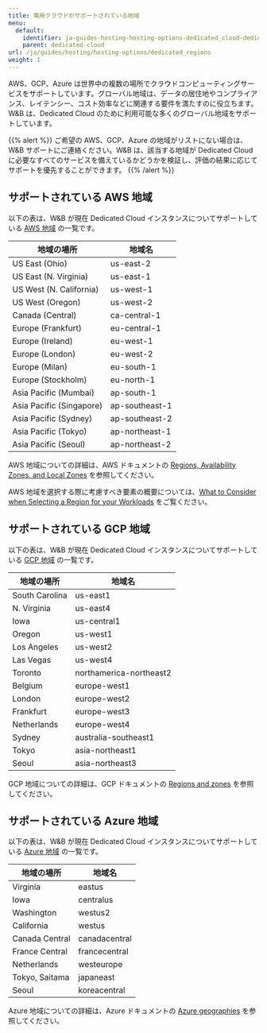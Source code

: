 ```yaml
---
title: 専用クラウドがサポートされている地域
menu:
  default:
    identifier: ja-guides-hosting-hosting-options-dedicated_cloud-dedicated_regions
    parent: dedicated-cloud
url: /ja/guides/hosting/hosting-options/dedicated_regions
weight: 1
---
```


AWS、GCP、Azure は世界中の複数の場所でクラウドコンピューティングサービスをサポートしています。グローバル地域は、データの居住地やコンプライアンス、レイテンシー、コスト効率などに関連する要件を満たすのに役立ちます。W&B は、Dedicated Cloud のために利用可能な多くのグローバル地域をサポートしています。

{{% alert %}}
ご希望の AWS、GCP、Azure の地域がリストにない場合は、W&B サポートにご連絡ください。W&B は、該当する地域が Dedicated Cloud に必要なすべてのサービスを備えているかどうかを検証し、評価の結果に応じてサポートを優先することができます。
{{% /alert %}}

## サポートされている AWS 地域

以下の表は、W&B が現在 Dedicated Cloud インスタンスについてサポートしている [AWS 地域](https://docs.aws.amazon.com/AmazonRDS/latest/UserGuide/Concepts.RegionsAndAvailabilityZones.html) の一覧です。

| 地域の場所 | 地域名 |
|-------------|--------|
|US East (Ohio)| us-east-2|
|US East (N. Virginia)|us-east-1|
|US West (N. California)|us-west-1|
|US West (Oregon)|us-west-2|
|Canada (Central)|ca-central-1|
|Europe (Frankfurt)|eu-central-1|
|Europe (Ireland)|eu-west-1|
|Europe (London)|eu-west-2|
|Europe (Milan)|eu-south-1|
|Europe (Stockholm)|eu-north-1|
|Asia Pacific (Mumbai)|ap-south-1|
|Asia Pacific (Singapore)| ap-southeast-1|
|Asia Pacific (Sydney)|ap-southeast-2|
|Asia Pacific (Tokyo)|ap-northeast-1|
|Asia Pacific (Seoul)|ap-northeast-2|

AWS 地域についての詳細は、AWS ドキュメントの [Regions, Availability Zones, and Local Zones](https://docs.aws.amazon.com/AmazonRDS/latest/UserGuide/Concepts.RegionsAndAvailabilityZones.html) を参照してください。

AWS 地域を選択する際に考慮すべき要素の概要については、[What to Consider when Selecting a Region for your Workloads](https://aws.amazon.com/blogs/architecture/what-to-consider-when-selecting-a-region-for-your-workloads/) をご覧ください。

## サポートされている GCP 地域

以下の表は、W&B が現在 Dedicated Cloud インスタンスについてサポートしている [GCP 地域](https://cloud.google.com/compute/docs/regions-zones) の一覧です。

| 地域の場所 | 地域名 |
|-------------|--------|
|South Carolina|us-east1|
|N. Virginia|us-east4|
|Iowa|us-central1|
|Oregon|us-west1|
|Los Angeles|us-west2|
|Las Vegas|us-west4|
|Toronto|northamerica-northeast2|
|Belgium|europe-west1|
|London|europe-west2|
|Frankfurt|europe-west3|
|Netherlands|europe-west4|
|Sydney|australia-southeast1|
|Tokyo|asia-northeast1|
|Seoul|asia-northeast3|

GCP 地域についての詳細は、GCP ドキュメントの [Regions and zones](https://cloud.google.com/compute/docs/regions-zones) を参照してください。

## サポートされている Azure 地域

以下の表は、W&B が現在 Dedicated Cloud インスタンスについてサポートしている [Azure 地域](https://azure.microsoft.com/en-us/explore/global-infrastructure/geographies/#geographies) の一覧です。

| 地域の場所 | 地域名 |
|-------------|--------|
|Virginia|eastus|
|Iowa|centralus|
|Washington|westus2|
|California|westus|
|Canada Central|canadacentral|
|France Central|francecentral|
|Netherlands|westeurope|
|Tokyo, Saitama|japaneast|
|Seoul|koreacentral|

Azure 地域についての詳細は、Azure ドキュメントの [Azure geographies](https://azure.microsoft.com/en-us/explore/global-infrastructure/geographies/#overview) を参照してください。